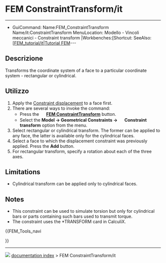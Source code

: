 # FEM ConstraintTransform/it
---
- GuiCommand:   Name:FEM_ConstraintTransform   Name/it:ConstraintTransform   MenuLocation: Modello - Vincoli meccanici - Constraint transform   |Workbenches:[Shortcut:   SeeAlso:[[FEM_tutorial/it|Tutorial FEM](FEM_Workbench/it___FEM]].md)---

## Descrizione

Transforms the coordinate system of a face to a particular coordinate system - rectangular or cylindrical.

## Utilizzo

1.  Apply the [Constraint displacement](FEM_ConstraintDisplacement.md) to a face first.
2.  There are several ways to invoke the command:
    -   Press the **<img src="images/FEM_ConstraintTransform.svg" width=16px> [FEM ConstraintTransform](FEM_ConstraintTransform.md)** button.
    -   Select the **Model → Geometrical Constraints → <img src="images/FEM_ConstraintTransform.svg" width=16px> Constraint transform** option from the menu.
3.  Select rectangular or cylindrical transform. The former can be applied to any face, the latter is available only for the cylindrical faces.
4.  Select a face to which the displacement constraint was previously applied. Press the **Add** button.
5.  For rectangular transform, specify a rotation about each of the three axes.

## Limitations

-   Cylindrical transform can be applied only to cylindrical faces.

## Notes

-   This constraint can be used to simulate torsion but only for cylindrical bars or parts containing such bars used to transmit torque.
-   The constraint uses the \*TRANSFORM card in CalculiX.





{{FEM_Tools_navi

}}



---
![](images/Button_right.svg) [documentation index](../README.md) > FEM ConstraintTransform/it
